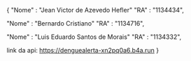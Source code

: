 {
"Nome" : "Jean Victor de Azevedo Hefler"
"RA" : "1134434",

"Nome" : "Bernardo Cristiano"
"RA" : "1134716",

"Nome" : "Luis Eduardo Santos de Morais"
"RA" : "1134332",

link da api: https://denguealerta-xn2pq0a6.b4a.run
}
